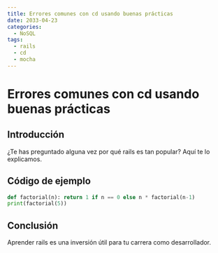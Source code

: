 ```yaml
---
title: Errores comunes con cd usando buenas prácticas
date: 2033-04-23
categories:
  - NoSQL
tags:
  - rails
  - cd
  - mocha
---
```


# Errores comunes con cd usando buenas prácticas

## Introducción

¿Te has preguntado alguna vez por qué rails es tan popular? Aquí te lo explicamos.

## Código de ejemplo

```python
def factorial(n): return 1 if n == 0 else n * factorial(n-1)
print(factorial(5))
```

## Conclusión

Aprender rails es una inversión útil para tu carrera como desarrollador.